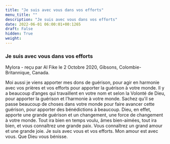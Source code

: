 ```yaml
---
title: "Je suis avec vous dans vos efforts"
menu_title: ""
description: "Je suis avec vous dans vos efforts"
date: 2022-06-01 06:00:01+00:1265
draft: False
hidden: True
weight:
---
```

### Je suis avec vous dans vos efforts

Mylora - reçu par Al Fike le 2 Octobre 2020, Gibsons, Colombie-Britannique, Canada.

Moi aussi je viens apporter mes dons de guérison, pour agir en harmonie avec vos prières et vos efforts pour apporter la guérison à votre monde. Il y a beaucoup d’anges qui travaillent en votre nom et selon la Volonté de Dieu, pour apporter la guérison et l’harmonie à votre monde. Sachez qu’il se passe beaucoup de choses dans votre monde pour faire avancer cette guérison, pour apporter des bénédictions à beaucoup. Dieu, en effet, apporte une grande guérison et un changement, une force de changement à votre monde. Tout ira bien en temps voulu, âmes bien-aimées, tout ira bien, et vous connaîtrez une grande paix. Vous connaîtrez un grand amour et une grande joie. Je suis avec vous et vos efforts. Mon amour est avec vous. Que Dieu vous bénisse.
